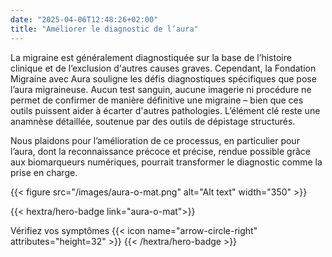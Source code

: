 ```yaml
---
date: "2025-04-06T12:48:26+02:00"
title: "Améliorer le diagnostic de l’aura"
---
```

La migraine est généralement diagnostiquée sur la base de l’histoire clinique et de l’exclusion d'autres causes graves. Cependant, la Fondation Migraine avec Aura souligne les défis diagnostiques spécifiques que pose l’aura migraineuse. Aucun test sanguin, aucune imagerie ni procédure ne permet de confirmer de manière définitive une migraine – bien que ces outils puissent aider à écarter d'autres pathologies. L’élément clé reste une anamnèse détaillée, soutenue par des outils de dépistage structurés.

Nous plaidons pour l’amélioration de ce processus, en particulier pour l’aura, dont la reconnaissance précoce et précise, rendue possible grâce aux biomarqueurs numériques, pourrait transformer le diagnostic comme la prise en charge.


{{< figure src="/images/aura-o-mat.png" alt="Alt text" width="350" >}}


{{< hextra/hero-badge link="aura-o-mat">}}
  <div class="hx-w-2 hx-h-2 hx-rounded-full hx-bg-primary-400"></div>
  <span class="hx-text-lg">Vérifiez vos symptômes</span>
  {{< icon name="arrow-circle-right" attributes="height=32" >}}
{{< /hextra/hero-badge >}}
